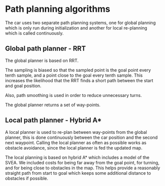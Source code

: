 # Path planning algorithms
The car uses two separate path planning systems, one for global planning which is only run during initialization and another for local re-planning which is called continuously. 

## Global path planner - RRT
The global planner is based on RRT. 

The sampling is biased so that the sampled point is the goal point every tenth sample, and a point close to the goal every tenth sample. This increases the likelihood that the RRT finds a short path between the start and goal position. 

Also, path smoothing is used in order to reduce unnecessary turns. 

The global planner returns a set of way-points.

## Local path planner - Hybrid A*
A local planner is used to re-plan between way-points from the global planner, this is done continuously between the car position and the second next waypoint. Calling the local planner as often as possible works as obstacle avoidance, since the local planner is fed the updated map. 

The local planning is based on hybrid A* which includes a model of the SVEA. We included costs for being far away from the goal point, for turning, and for being close to obstacles in the map. This helps provide a reasonably straight path from start to goal which keeps some additional distance to obstacles if possible.   